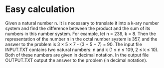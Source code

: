 # Easy calculation
Given a natural number n. It is necessary to translate it into a k-ary number system and find the difference between the product and the sum of its numbers in this number system.
For example, let n = 239, k = 8. Then the representation of the number n in the octal number system is 357, and the answer to the problem is 3 × 5 × 7 - (3 + 5 + 7) = 90.
The input file INPUT.TXT contains two natural numbers: n and k (1 ≤ n ≤ 109, 2 ≤ k ≤ 10). Both of these numbers are given in decimal notation.
In the output file OUTPUT.TXT output the answer to the problem (in decimal notation).
